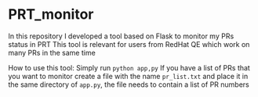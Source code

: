 # PRT_monitor
In this repository I developed a tool based on Flask to monitor my PRs status in PRT
This tool is relevant for users from RedHat QE which work on many PRs in the same time

How to use this tool:
  Simply run ```python app,py```
  If you have a list of PRs that you want to monitor create a file with the name ```pr_list.txt``` and place it in the
  same directory of ```app.py```, the file needs to contain a list of PR numbers
